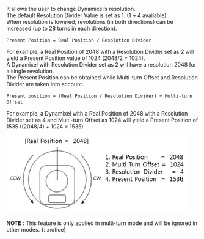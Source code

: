 It allows the user to change Dynamixel’s resolution.  
The default Resolution Divider Value is set as 1. (1 ~ 4 available)  
When resolution is lowered, revolutions (in both directions) can be increased (up to 28 turns in each direction).  

```
Present Position = Real Position / Resolution Divider
```

For example, a Real Position of 2048 with a Resolution Divider set as 2 will yield a Present Position value of 1024 (2048/2 = 1024).  
A Dynamixel with Resolution Divider set as 2 will have a resolution 2048 for a single revolution.  
The Present Position can be obtained while Multi-turn Offset and Resolution Divider are taken into account.  

```
Present position = (Real Position / Resolution Divider) + Multi-turn Offset
```

For example, a Dynamixel with a Real Position of 2048 with a Resolution Divider set as 4 and Multi-turn Offset as 1024 will yield a Present Position of 1535 ((2048/4) + 1024 = 1535).

![](/assets/images/dxl/mx/mx-12_res_divider.jpg)

**NOTE** : This feature is only applied in multi-turn mode and will be ignored in other modes.
{: .notice}
